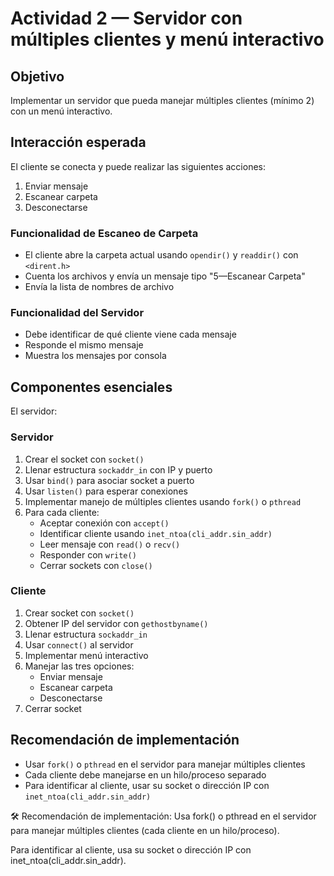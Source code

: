 # Actividad 2 — Servidor con múltiples clientes y menú interactivo

## Objetivo
Implementar un servidor que pueda manejar múltiples clientes (mínimo 2) con un menú interactivo.

## Interacción esperada
El cliente se conecta y puede realizar las siguientes acciones:

1. Enviar mensaje
2. Escanear carpeta
3. Desconectarse

### Funcionalidad de Escaneo de Carpeta
- El cliente abre la carpeta actual usando `opendir()` y `readdir()` con `<dirent.h>`
- Cuenta los archivos y envía un mensaje tipo "5—Escanear Carpeta"
- Envía la lista de nombres de archivo

### Funcionalidad del Servidor
- Debe identificar de qué cliente viene cada mensaje
- Responde el mismo mensaje
- Muestra los mensajes por consola

## Componentes esenciales

El servidor:

### Servidor
1. Crear el socket con `socket()`
2. Llenar estructura `sockaddr_in` con IP y puerto
3. Usar `bind()` para asociar socket a puerto
4. Usar `listen()` para esperar conexiones
5. Implementar manejo de múltiples clientes usando `fork()` o `pthread`
6. Para cada cliente:
   - Aceptar conexión con `accept()`
   - Identificar cliente usando `inet_ntoa(cli_addr.sin_addr)`
   - Leer mensaje con `read()` o `recv()`
   - Responder con `write()`
   - Cerrar sockets con `close()`

### Cliente
1. Crear socket con `socket()`
2. Obtener IP del servidor con `gethostbyname()`
3. Llenar estructura `sockaddr_in`
4. Usar `connect()` al servidor
5. Implementar menú interactivo
6. Manejar las tres opciones:
   - Enviar mensaje
   - Escanear carpeta
   - Desconectarse
7. Cerrar socket

## Recomendación de implementación
- Usar `fork()` o `pthread` en el servidor para manejar múltiples clientes
- Cada cliente debe manejarse en un hilo/proceso separado
- Para identificar al cliente, usar su socket o dirección IP con `inet_ntoa(cli_addr.sin_addr)`

🛠 Recomendación de implementación:
Usa fork() o pthread en el servidor para manejar múltiples clientes (cada cliente en un hilo/proceso).

Para identificar al cliente, usa su socket o dirección IP con inet_ntoa(cli_addr.sin_addr).

